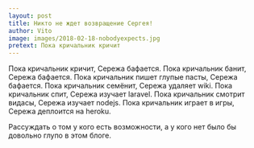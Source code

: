 ```yaml
---
layout: post
title: Никто не ждет возвращение Сергея!
author: Vito
image: images/2018-02-18-nobodyexpects.jpg
pretext: Пока кричальник кричит
---
```

Пока кричальник кричит, Сережа бафается.
Пока кричальник банит, Сережа бафается.
Пока кричальник пишет глупые пасты, Сережа бафается.
Пока кричальник семёнит, Сережа удаляет wiki.
Пока кричальник спит, Сережа изучает laravel.
Пока кричальник смотрит видасы, Сережа изучает nodejs.
Пока кричальник играет в игры, Сережа деплоится на heroku.

Рассуждать о том у кого есть возможности, а у кого нет было бы довольно
глупо в этом блоге.
